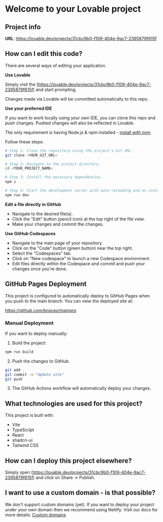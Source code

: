 
# Welcome to your Lovable project

## Project info

**URL**: https://lovable.dev/projects/31cbc9b0-f109-404e-9ac7-2395879f615f

## How can I edit this code?

There are several ways of editing your application.

**Use Lovable**

Simply visit the [https://lovable.dev/projects/31cbc9b0-f109-404e-9ac7-2395879f615f) and start prompting.

Changes made via Lovable will be committed automatically to this repo.

**Use your preferred IDE**

If you want to work locally using your own IDE, you can clone this repo and push changes. Pushed changes will also be reflected in Lovable.

The only requirement is having Node.js & npm installed - [install with nvm](https://github.com/nvm-sh/nvm#installing-and-updating)

Follow these steps:

```sh
# Step 1: Clone the repository using the project's Git URL.
git clone <YOUR_GIT_URL>

# Step 2: Navigate to the project directory.
cd <YOUR_PROJECT_NAME>

# Step 3: Install the necessary dependencies.
npm i

# Step 4: Start the development server with auto-reloading and an instant preview.
npm run dev
```

**Edit a file directly in GitHub**

- Navigate to the desired file(s).
- Click the "Edit" button (pencil icon) at the top right of the file view.
- Make your changes and commit the changes.

**Use GitHub Codespaces**

- Navigate to the main page of your repository.
- Click on the "Code" button (green button) near the top right.
- Select the "Codespaces" tab.
- Click on "New codespace" to launch a new Codespace environment.
- Edit files directly within the Codespace and commit and push your changes once you're done.

## GitHub Pages Deployment

This project is configured to automatically deploy to GitHub Pages when you push to the main branch. You can view the deployed site at:

https://github.com/bnsceo/mainpro

### Manual Deployment

If you want to deploy manually:

1. Build the project:
```sh
npm run build
```

2. Push the changes to GitHub:
```sh
git add .
git commit -m "Update site"
git push
```

3. The GitHub Actions workflow will automatically deploy your changes.

## What technologies are used for this project?

This project is built with:

- Vite
- TypeScript
- React
- shadcn-ui
- Tailwind CSS

## How can I deploy this project elsewhere?

Simply open (https://lovable.dev/projects/31cbc9b0-f109-404e-9ac7-2395879f615f) and click on Share -> Publish.

## I want to use a custom domain - is that possible?

We don't support custom domains (yet). If you want to deploy your project under your own domain then we recommend using Netlify. Visit our docs for more details: [Custom domains](https://docs.lovable.dev/tips-tricks/custom-domain/)

